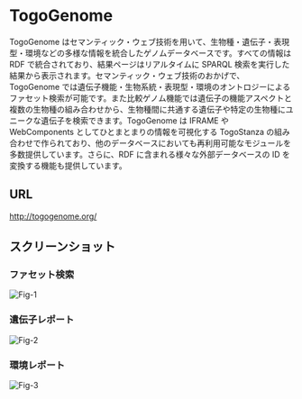 # TogoGenome

TogoGenome はセマンティック・ウェブ技術を用いて、生物種・遺伝子・表現型・環境などの多様な情報を統合したゲノムデータベースです。すべての情報は RDF で統合されており、結果ページはリアルタイムに SPARQL 検索を実行した結果から表示されます。セマンティック・ウェブ技術のおかげで、TogoGenome では遺伝子機能・生物系統・表現型・環境のオントロジーによるファセット検索が可能です。また比較ゲノム機能では遺伝子の機能アスペクトと複数の生物種の組み合わせから、生物種間に共通する遺伝子や特定の生物種にユニークな遺伝子を検索できます。TogoGenome は IFRAME や WebComponents としてひとまとまりの情報を可視化する TogoStanza の組み合わせで作られており、他のデータベースにおいても再利用可能なモジュールを多数提供しています。さらに、RDF に含まれる様々な外部データベースの ID を変換する機能も提供しています。

## URL

http://togogenome.org/

## スクリーンショット

### ファセット検索

![Fig-1](https://raw.githubusercontent.com/dbcls/master/services/images/TogoGenome_fig-1.png)

### 遺伝子レポート

![Fig-2](https://raw.githubusercontent.com/dbcls/master/services/images/TogoGenome_fig-2.png)

### 環境レポート

![Fig-3](https://raw.githubusercontent.com/dbcls/master/services/images/TogoGenome_fig-3.png)


